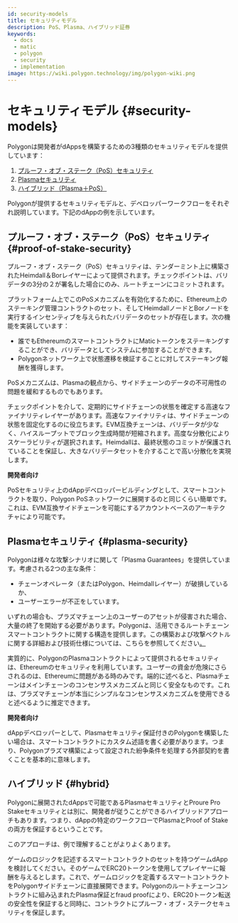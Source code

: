 ```yaml
---
id: security-models
title: セキュリティモデル
description: PoS、Plasma、ハイブリッド証券
keywords:
  - docs
  - matic
  - polygon
  - security
  - implementation
image: https://wiki.polygon.technology/img/polygon-wiki.png
---
```


# セキュリティモデル {#security-models}

Polygonは開発者がdAppsを構築するための3種類のセキュリティモデルを提供しています：

1. [プルーフ・オブ・ステーク（PoS）セキュリティ](#proof-of-stake-security)
2. [Plasmaセキュリティ](#plasma-security)
3. [ハイブリッド（Plasma＋PoS）](#hybrid)

Polygonが提供するセキュリティモデルと、デベロッパーワークフローをそれぞれ説明しています。下記のdAppの例を示しています。

## プルーフ・オブ・ステーク（PoS）セキュリティ {#proof-of-stake-security}

プルーフ・オブ・ステーク（PoS）セキュリティは、テンダーミント上に構築されたHeimdall＆Borレイヤーによって提供されます。チェックポイントは、バリデータの3分の２が署名した場合にのみ、ルートチェーンにコミットされます。

プラットフォーム上でこのPoSメカニズムを有効化するために、Ethereum上のステーキング管理コントラクトのセット、そしてHeimdallノードとBorノードを実行するインセンティブを与えられたバリデータのセットが存在します。次の機能を実装しています：

- 誰でもEthereumのスマートコントラクトにMaticトークンをステーキングすることができ、バリデータとしてシステムに参加することができます。
- Polygonネットワーク上で状態遷移を検証することに対してステーキング報酬を獲得します。

PoSメカニズムは、Plasmaの観点から、サイドチェーンのデータの不可用性の問題を緩和するものでもあります。

チェックポイントを介して、定期的にサイドチェーンの状態を確定する高速なファイナリティレイヤーがあります。高速なファイナリティは、サイドチェーンの状態を固定化するのに役立ちます。EVM互換チェーンは、バリデータが少なく、ハイスループットでブロック生成時間が短縮されます。高度な分散化によりスケーラビリティが選択されます。Heimdallは、最終状態のコミットが保護されていることを保証し、大きなバリデータセットを介することで高い分散化を実現します。

**開発者向け**

PoSセキュリティ上のdAppデベロッパービルディングとして、スマートコントラクトを取り、Polygon PoSネットワークに展開するのと同じくらい簡単です。これは、EVM互換サイドチェーンを可能にするアカウントベースのアーキテクチャにより可能です。

## Plasmaセキュリティ {#plasma-security}

Polygonは様々な攻撃シナリオに関して「Plasma Guarantees」を提供しています。考慮される2つの主な条件：

- チェーンオペレータ（またはPolygon、Heimdallレイヤー）が破損しているか、
- ユーザーエラーが不正をしています。

いずれの場合も、プラズマチェーン上のユーザーのアセットが侵害された場合、大量の終了を開始する必要があります。Polygonは、活用できるルートチェーンスマートコントラクトに関する構造を提供します。この構築および攻撃ベクトルに関する詳細および技術仕様については、こちらを参照してください[。](https://ethresear.ch/t/account-based-plasma-morevp/5480)

実質的に、PolygonのPlasmaコントラクトによって提供されるセキュリティは、Ethereumのセキュリティを利用しています。ユーザーの資金が危険にさらされるのは、Ethereumに問題がある時のみです。端的に述べると、Plasmaチェーンはメインチェーンのコンセンサスメカニズムと同じく安全なものです。これは、プラズマチェーンが本当にシンプルなコンセンサスメカニズムを使用できると述べるように推定できます。

**開発者向け**

dAppデベロッパーとして、Plasmaセキュリティ保証付きのPolygonを構築したい場合は、スマートコントラクトにカスタム述語を書く必要があります。つまり、Polygonプラズマ構築によって設定された紛争条件を処理する外部契約を書くことを基本的に意味します。

## ハイブリッド {#hybrid}

Polygonに展開されたdAppsで可能であるPlasmaセキュリティとProure Pro Stakeセキュリティとは別に、開発者が従うことができるハイブリッドアプローチもあります。つまり、dAppの特定のワークフローでPlasmaとProof of Stakeの両方を保証するということです。

このアプローチは、例で理解することがよりよくあります。

ゲームのロジックを記述するスマートコントラクトのセットを持つゲームdAppを検討してください。そのゲームでERC20トークンを使用してプレイヤーに報酬を与えるとします。これで、ゲームロジックを定義するスマートコントラクトをPolygonサイドチェーンに直接展開できます。Polygonのルートチェーンコントラクトに組み込まれたPlasma保証とfraud proofにより、ERC20トークン転送の安全性を保証すると同時に、コントラクトにプルーフ・オブ・ステークセキュリティを保証します。
